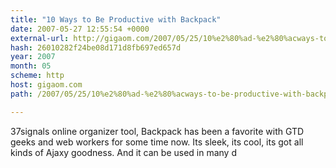 ```yaml
---
title: "10 Ways to Be Productive with Backpack"
date: 2007-05-27 12:55:54 +0000
external-url: http://gigaom.com/2007/05/25/10%e2%80%ad-%e2%80%acways-to-be-productive-with-backpack/
hash: 26010282f24be08d171d8fb697ed657d
year: 2007
month: 05
scheme: http
host: gigaom.com
path: /2007/05/25/10%e2%80%ad-%e2%80%acways-to-be-productive-with-backpack/

---
```


37signals online organizer tool, Backpack has been a favorite with GTD geeks and web workers for some time now. Its sleek, its cool, its got all kinds of Ajaxy goodness. And it can be used in many d
